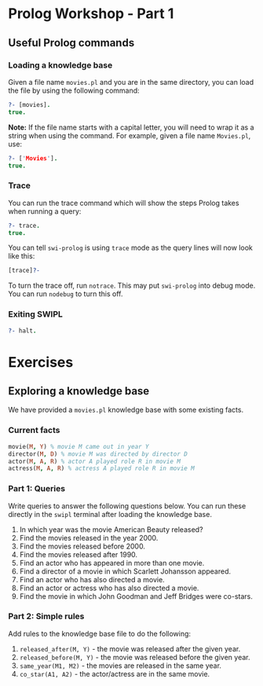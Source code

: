# Prolog Workshop - Part 1
## Useful Prolog commands

### Loading a knowledge base
Given a file name `movies.pl` and you are in the same directory, you can load the file by using the following command:
```prolog
?- [movies].
true.
```

**Note:** If the file name starts with a capital letter, you will need to wrap it as a string when using the command. For example, given a file name `Movies.pl`, use:
```prolog
?- ['Movies'].
true.
```

### Trace
You can run the trace command which will show the steps Prolog takes when running a query:
```prolog
?- trace.
true.
```

You can tell `swi-prolog` is using `trace` mode as the query lines will now look like this:
```prolog
[trace]?-
```

To turn the trace off, run `notrace`. This may put `swi-prolog` into debug mode. You can run `nodebug` to turn this off.

### Exiting SWIPL
```prolog
?- halt.
```
# Exercises

## Exploring a knowledge base
We have provided a `movies.pl` knowledge base with some existing facts.
### Current facts


```prolog
movie(M, Y) % movie M came out in year Y
director(M, D) % movie M was directed by director D
actor(M, A, R) % actor A played role R in movie M
actress(M, A, R) % actress A played role R in movie M
```
### Part 1: Queries
Write queries to answer the following questions below. You can run these directly in the `swipl` terminal after loading the knowledge base.

1. In which year was the movie American Beauty released?
2. Find the movies released in the year 2000.
3. Find the movies released before 2000.
4. Find the movies released after 1990.
5. Find an actor who has appeared in more than one movie.
6. Find a director of a movie in which Scarlett Johansson appeared.
7. Find an actor who has also directed a movie.
8. Find an actor or actress who has also directed a movie.
9. Find the movie in which John Goodman and Jeff Bridges were co-stars.

### Part 2: Simple rules
Add rules to the knowledge base file to do the following:

1. `released_after(M, Y)` - the movie was released after the given year.
2. `released_before(M, Y)` - the movie was released before the given year.
3. `same_year(M1, M2)` - the movies are released in the same year.
4. `co_star(A1, A2)` - the actor/actress are in the same movie.